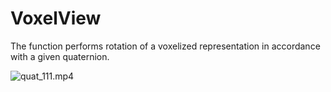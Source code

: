 # VoxelView
The function performs rotation of a voxelized representation in accordance with a given quaternion.

![quat_111.mp4](https://raw.githubusercontent.com/ndrwmlnk/VoxelView/master/assets/quat_111.gif)
